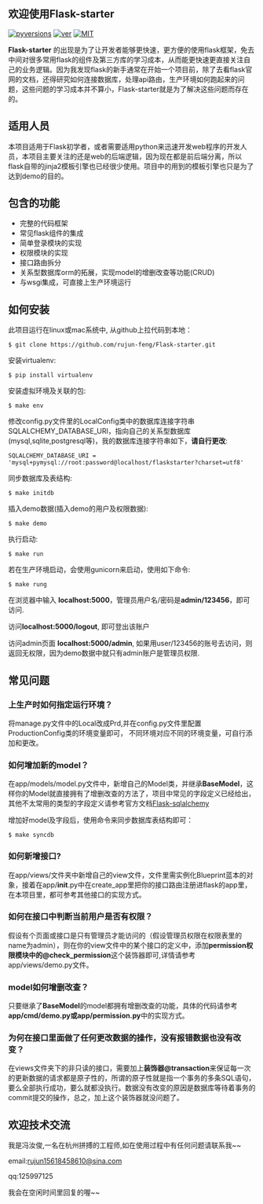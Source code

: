 ## 欢迎使用Flask-starter
[![pyversions](https://img.shields.io/badge/python-2.7-blue.svg)]()
[![ver](https://img.shields.io/badge/release-v1.0.0-green.svg)]()
[![MIT](https://img.shields.io/badge/license-MIT-purse.svg)]()

**Flask-starter** 的出现是为了让开发者能够更快速，更方便的使用flask框架，免去中间对很多常用flask的组件及第三方库的学习成本，从而能更快速更直接关注自己的业务逻辑。因为我发现flask的新手通常在开始一个项目前，除了去看flask官网的文档，还得研究如何连接数据库，处理api路由，生产环境如何跑起来的问题，这些问题的学习成本并不算小，Flask-starter就是为了解决这些问题而存在的。

## 适用人员
本项目适用于Flask初学者，或者需要适用python来迅速开发web程序的开发人员，本项目主要关注的还是web的后端逻辑，因为现在都是前后端分离，所以flask自带的jinja2模板引擎也已经很少使用。项目中的用到的模板引擎也只是为了达到demo的目的。

## 包含的功能
* 完整的代码框架
* 常见flask组件的集成
* 简单登录模块的实现
* 权限模块的实现
* 接口路由拆分
* 关系型数据库orm的拓展，实现model的增删改查等功能(CRUD)
* 与wsgi集成，可直接上生产环境运行

## 如何安装
此项目运行在linux或mac系统中, 从github上拉代码到本地：

	$ git clone https://github.com/rujun-feng/Flask-starter.git

安装virtualenv:

	$ pip install virtualenv

安装虚拟环境及关联的包:

	$ make env

修改config.py文件里的LocalConfig类中的数据库连接字符串SQLALCHEMY\_DATABASE\_URI，指向自己的关系型数据库(mysql,sqlite,postgresql等)，我的数据库连接字符串如下，**请自行更改**:

	SQLALCHEMY_DATABASE_URI = 'mysql+pymysql://root:password@localhost/flaskstarter?charset=utf8'

同步数据库及表结构:

	$ make initdb

插入demo数据(插入demo的用户及权限数据):

	$ make demo

执行启动:

	$ make run

若在生产环境启动，会使用gunicorn来启动，使用如下命令:

	$ make rung

在浏览器中输入 **localhost:5000**，管理员用户名/密码是**admin/123456**，即可访问.

访问**localhost:5000/logout**, 即可登出该账户

访问admin页面 **localhost:5000/admin**, 如果用user/123456的账号去访问，则返回无权限，因为demo数据中就只有admin账户是管理员权限.

## 常见问题

### 上生产时如何指定运行环境？
将manage.py文件中的Local改成Prd,并在config.py文件里配置ProductionConfig类的环境变量即可，
不同环境对应不同的环境变量，可自行添加和更改。

### 如何增加新的model？
在app/models/model.py文件中，新增自己的Model类，并继承**BaseModel**，这样你的Model就直接拥有了增删改查的方法了，项目中常见的字段定义已经给出，其他不太常用的类型的字段定义请参考官方文档[Flask-sqlalchemy](https://flask-sqlalchemy.palletsprojects.com "Title")

增加好model及字段后，使用命令来同步数据库表结构即可：

	$ make syncdb

### 如何新增接口?
在app/views/文件夹中新增自己的view文件，文件里需实例化Blueprint蓝本的对象，接着在app/__init__.py中在create_app里把你的接口路由注册进flask的app里，在本项目里，都可参考其他接口的实现方式。

### 如何在接口中判断当前用户是否有权限？
假设有个页面或接口是只有管理员才能访问的（假设管理员权限在权限表里的name为admin），则在你的view文件中的某个接口的定义中，添加**permission权限模块中的@check_permission**这个装饰器即可,详情请参考app/views/demo.py文件。

### model如何增删改查？
只要继承了**BaseModel**的model都拥有增删改查的功能，具体的代码请参考**app/cmd/demo.py或app/permission.py**中的实现方式。

### 为何在接口里面做了任何更改数据的操作，没有报错数据也没有改变？
在views文件夹下的非只读的接口，需要加上**装饰器@transaction**来保证每一次的更新数据的请求都是原子性的，所谓的原子性就是指一个事务的多条SQL语句，要么全部执行成功，要么就都没执行。数据没有改变的原因是数据库等待着事务的commit提交的操作，总之，加上这个装饰器就没问题了。


## 欢迎技术交流

我是冯汝俊,一名在杭州拼搏的工程师,如在使用过程中有任何问题请联系我~~

email:rujun15618458610@sina.com

qq:125997125

我会在空闲时间里回复的喔~~

